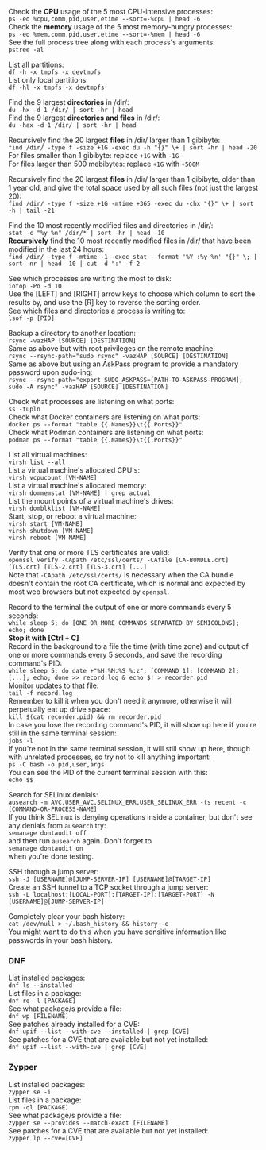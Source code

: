 Check the **CPU** usage of the 5 most CPU-intensive processes:<br>
`ps -eo %cpu,comm,pid,user,etime --sort=-%cpu | head -6`<br>
Check the **memory** usage of the 5 most memory-hungry processes:<br>
`ps -eo %mem,comm,pid,user,etime --sort=-%mem | head -6`<br>
See the full process tree along with each process's arguments:<br>
`pstree -al`

List all partitions:<br>
`df -h -x tmpfs -x devtmpfs`<br>
List only local partitions:<br>
`df -hl -x tmpfs -x devtmpfs`

Find the 9 largest **directories** in /dir/:<br>
`du -hx -d 1 /dir/ | sort -hr | head`<br>
Find the 9 largest **directories and files** in /dir/:<br>
`du -hax -d 1 /dir/ | sort -hr | head`

Recursively find the 20 largest **files** in /dir/ larger than 1 gibibyte:<br>
`find /dir/ -type f -size +1G -exec du -h "{}" \+ | sort -hr | head -20`<br>
For files smaller than 1 gibibyte: replace `+1G` with `-1G`<br>
For files larger than 500 mebibytes: replace `+1G` with `+500M`

Recursively find the 20 largest **files** in /dir/ larger than 1 gibibyte, older than 1 year old, and give the total space used by all such files (not just the largest 20):<br>
`find /dir/ -type f -size +1G -mtime +365 -exec du -chx "{}" \+ | sort -h | tail -21`

Find the 10 most recently modified files and directories in /dir/:<br>
`stat -c "%y %n" /dir/* | sort -hr | head -10`<br>
**Recursively** find the 10 most recently modified files in /dir/ that have been modified in the last 24 hours:<br>
`find /dir/ -type f -mtime -1 -exec stat --format '%Y :%y %n' "{}" \; | sort -nr | head -10 | cut -d ":" -f 2-`

See which processes are writing the most to disk:<br>
`iotop -Po -d 10`<br>
Use the [LEFT] and [RIGHT] arrow keys to choose which column to sort the results by, and use the [R] key to reverse the sorting order.<br>
See which files and directories a process is writing to:<br>
`lsof -p [PID]`

Backup a directory to another location:<br>
`rsync -vazHAP [SOURCE] [DESTINATION]`<br>
Same as above but with root privileges on the remote machine:<br>
`rsync --rsync-path="sudo rsync" -vazHAP [SOURCE] [DESTINATION]`<br>
Same as above but using an AskPass program to provide a mandatory password upon sudo-ing:<br>
`rsync --rsync-path="export SUDO_ASKPASS=[PATH-TO-ASKPASS-PROGRAM]; sudo -A rsync" -vazHAP [SOURCE] [DESTINATION]`

Check what processes are listening on what ports:<br>
`ss -tupln`<br>
Check what Docker containers are listening on what ports:<br>
`docker ps --format "table {{.Names}}\t{{.Ports}}"`<br>
Check what Podman containers are listening on what ports:<br>
`podman ps --format "table {{.Names}}\t{{.Ports}}"`

List all virtual machines:<br>
`virsh list --all`<br>
List a virtual machine's allocated CPU's:<br>
`virsh vcpucount [VM-NAME]`<br>
List a virtual machine's allocated memory:<br>
`virsh dommemstat [VM-NAME] | grep actual`<br>
List the mount points of a virtual machine's drives:<br>
`virsh domblklist [VM-NAME]`<br>
Start, stop, or reboot a virtual machine:<br>
`virsh start [VM-NAME]`<br>
`virsh shutdown [VM-NAME]`<br>
`virsh reboot [VM-NAME]`

Verify that one or more TLS certificates are valid:<br>
`openssl verify -CApath /etc/ssl/certs/ -CAfile [CA-BUNDLE.crt] [TLS.crt] [TLS-2.crt] [TLS-3.crt] [...]`<br>
Note that `-CApath /etc/ssl/certs/` is necessary when the CA bundle doesn't contain the root CA certificate, which is normal and expected by most web browsers but not expected by `openssl`.

Record to the terminal the output of one or more commands every 5 seconds:<br>
`while sleep 5; do [ONE OR MORE COMMANDS SEPARATED BY SEMICOLONS]; echo; done`<br>
**Stop it with [Ctrl + C]**<br>
Record in the background to a file the time (with time zone) and output of one or more commands every 5 seconds, and save the recording command's PID:<br>
`while sleep 5; do date +"%H:%M:%S %:z"; [COMMAND 1]; [COMMAND 2]; [...]; echo; done >> record.log & echo $! > recorder.pid`<br>
Monitor updates to that file:<br>
`tail -f record.log`<br>
Remember to kill it when you don't need it anymore, otherwise it will perpetually eat up drive space:<br>
`kill $(cat recorder.pid) && rm recorder.pid`<br>
In case you lose the recording command's PID, it will show up here if you're still in the same terminal session:<br>
`jobs -l`<br>
If you're not in the same terminal session, it will still show up here, though with unrelated processes, so try not to kill anything important:<br>
`ps -C bash -o pid,user,args`<br>
You can see the PID of the current terminal session with this:<br>
`echo $$`

Search for SELinux denials:<br>
`ausearch -m AVC,USER_AVC,SELINUX_ERR,USER_SELINUX_ERR -ts recent -c [COMMAND-OR-PROCESS-NAME]`<br>
If you think SELinux is denying operations inside a container, but don't see any denials from `ausearch` try:<br>
`semanage dontaudit off`<br>
and then run `ausearch` again. Don't forget to<br>
`semanage dontaudit on`<br>
when you're done testing.

SSH through a jump server:<br>
`ssh -J [USERNAME]@[JUMP-SERVER-IP] [USERNAME]@[TARGET-IP]`<br>
Create an SSH tunnel to a TCP socket through a jump server:<br>
`ssh -L localhost:[LOCAL-PORT]:[TARGET-IP]:[TARGET-PORT] -N [USERNAME]@[JUMP-SERVER-IP]`

Completely clear your bash history:<br>
`cat /dev/null > ~/.bash_history && history -c`<br>
You might want to do this when you have sensitive information like passwords in your bash history.

### DNF

List installed packages:<br>
`dnf ls --installed`<br>
List files in a package:<br>
`dnf rq -l [PACKAGE]`<br>
See what package/s provide a file:<br>
`dnf wp [FILENAME]`<br>
See patches already installed for a CVE:<br>
`dnf upif --list --with-cve --installed | grep [CVE]`<br>
See patches for a CVE that are available but not yet installed:<br>
`dnf upif --list --with-cve | grep [CVE]`

### Zypper

List installed packages:<br>
`zypper se -i`<br>
List files in a package:<br>
`rpm -ql [PACKAGE]`<br>
See what package/s provide a file:<br>
`zypper se --provides --match-exact [FILENAME]`<br>
See patches for a CVE that are available but not yet installed:<br>
`zypper lp --cve=[CVE]`
